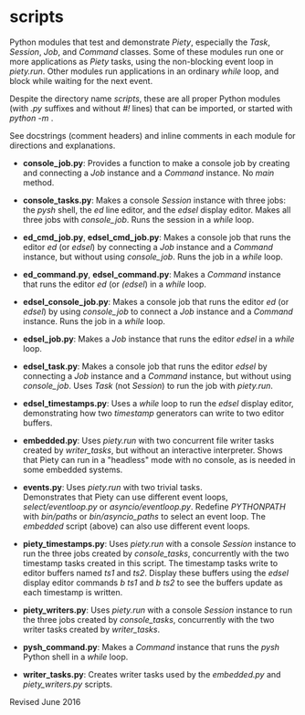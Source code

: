 
scripts
=======

Python modules that test and demonstrate *Piety*, especially the
*Task*, *Session*, *Job*, and *Command* classes.  Some of these
modules run one or more applications as *Piety* tasks, using the
non-blocking event loop in *piety.run*.  Other modules run
applications in an ordinary *while* loop, and block while waiting for
the next event.

Despite the directory name *scripts*, these are all proper Python
modules (with *.py* suffixes and without *#!* lines) that can be
imported, or started with *python -m* .  

See docstrings (comment headers) and inline comments in each module
for directions and explanations.

- **console_job.py**: Provides a function to make a console job by
  creating and connecting a *Job* instance and a *Command* instance.
  No *main* method.

- **console_tasks.py**: Makes a console *Session* instance with
  three jobs: the *pysh* shell, the *ed* line editor, and the *edsel*
  display editor.  Makes all three jobs with *console_job*.  Runs
  the session in a *while* loop.

- **ed_cmd_job.py**, **edsel_cmd_job.py**: Makes a console job that runs the editor *ed*
  (or *edsel*) by connecting a *Job* instance and a *Command* instance, but without
  using *console_job*.  Runs the job in a *while* loop.

- **ed_command.py**, **edsel_command.py**: Makes a *Command* instance
  that runs the editor *ed* (or *(edsel*) in a *while* loop.

- **edsel_console_job.py**: Makes a console job that runs the editor *ed*
  (or *edsel*) by  using *console_job* to connect a *Job* instance and a 
  *Command* instance.  Runs the job in a *while* loop.

- **edsel_job.py**: Makes a *Job* instance that runs the editor *edsel* 
   in a *while* loop.

- **edsel_task.py**: Makes a console job that runs the editor *edsel*
  by connecting a *Job* instance and a *Command* instance, but without
  using *console_job*.  Uses *Task* (not *Session*) to run the job with
  *piety.run*.

- **edsel_timestamps.py**: Uses a *while* loop to run the *edsel*
    display editor, demonstrating how two *timestamp* generators can 
    write to two editor buffers.

- **embedded.py**: Uses *piety.run* with two concurrent file
   writer tasks created by *writer_tasks*, but without an interactive
   interpreter.  Shows that Piety can run in a "headless" mode with no
   console, as is needed in some embedded systems.

- **events.py**: Uses *piety.run* with two trivial tasks.  
  Demonstrates that Piety can use different event loops, 
  *select/eventloop.py* or *asyncio/eventloop.py*.  Redefine *PYTHONPATH*
  with *bin/paths* or *bin/asyncio_paths* to select an event loop.
  The *embedded* script (above) can also use different event loops.

- **piety_timestamps.py**: Uses *piety.run* with a
  console *Session* instance to run the three jobs created by *console_tasks*,
  concurrently with the two timestamp tasks created in this script.
  The timestamp tasks write to editor buffers named *ts1* and *ts2*.
  Display these buffers using the *edsel* display editor commands *b ts1*
  and *b ts2* to see the buffers update as each timestamp is written.

- **piety_writers.py**: Uses *piety.run* with a console *Session* instance to run the
  three jobs created by *console_tasks*, concurrently with the two
  writer tasks created by *writer_tasks*.

- **pysh_command.py**: Makes a *Command* instance
  that runs the *pysh* Python shell in a *while* loop.

- **writer_tasks.py**: Creates writer tasks used by the *embedded.py* and
    *piety_writers.py* scripts.

Revised June 2016
